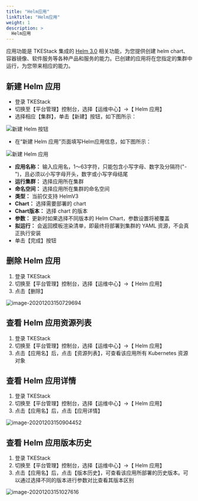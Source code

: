 ```yaml
---
title: "Helm应用"
linkTitle: "Helm应用"
weight: 1
description: >
  Helm应用
---
```


应用功能是 TKEStack 集成的 [Helm 3.0](https://helm.sh/) 相关功能，为您提供创建 helm chart、容器镜像、软件服务等各种产品和服务的能力。已创建的应用将在您指定的集群中运行，为您带来相应的能力。

## 新建 Helm 应用

* 登录 TKEStack
* 切换至【平台管理】控制台，选择【运维中心】-&gt;【 Helm 应用】
* 选择相应【集群】，单击【新建】按钮，如下图所示：

![&#x65B0;&#x5EFA; Helm &#x6309;&#x94AE;](../../../../../images/platformhelm.png)

* 在“新建 Helm 应用”页面填写Helm应用信息，如下图所示：

![&#x65B0;&#x5EFA; Helm &#x5E94;&#x7528;](../../../../../images/新建Helm应用.png)

* **应用名称：** 输入应用名，1～63字符，只能包含小写字母、数字及分隔符\("-"\)，且必须以小写字母开头，数字或小写字母结尾
* **运行集群：** 选择应用所在集群
* **命名空间：** 选择应用所在集群的命名空间
* **类型：** 当前仅支持 HelmV3
* **Chart：** 选择需要部署的 chart
* **Chart版本：** 选择 chart 的版本
* **参数：** 更新时如果选择不同版本的 Helm Chart，参数设置将被覆盖
* **拟运行：** 会返回模板渲染清单，即最终将部署到集群的 YAML 资源，不会真正执行安装
* 单击【完成】按钮

## 删除 Helm 应用

1. 登录 TKEStack
2. 切换至【平台管理】控制台，选择【运维中心】-&gt;【 Helm 应用】
3. 点击【删除】

![image-20201203150729694](../../../../../images/image-20201203150729694.png)

## 查看 Helm 应用资源列表

1. 登录 TKEStack
2. 切换至【平台管理】控制台，选择【运维中心】-&gt;【 Helm 应用】
3. 点击【应用名】后，点击【资源列表】，可查看该应用所有 Kubernetes 资源对象

## 查看 Helm 应用详情

1. 登录 TKEStack
2. 切换至【平台管理】控制台，选择【运维中心】-&gt;【 Helm 应用】
3. 点击【应用名】后，点击【应用详情】

![image-20201203150904452](../../../../../images/image-20201203150904452.png)

## 查看 Helm 应用版本历史

1. 登录 TKEStack
2. 切换至【平台管理】控制台，选择【运维中心】-&gt;【 Helm 应用】
3. 点击【应用名】后，点击【版本历史】，可查看该应用所部署的历史版本。可以通过选择不同的版本进行参数对比查看其版本区别

![image-20201203151027616](../../../../../images/image-20201203151027616.png)

